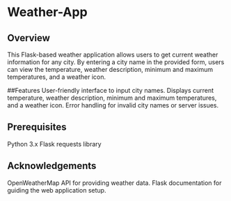 # Weather-App
## Overview
This Flask-based weather application allows users to get current weather information for any city. By entering a city name in the provided form, users can view the temperature, weather description, minimum and maximum temperatures, and a weather icon.

##Features
User-friendly interface to input city names.
Displays current temperature, weather description, minimum and maximum temperatures, and a weather icon.
Error handling for invalid city names or server issues.

## Prerequisites
Python 3.x
Flask
requests library

## Acknowledgements
OpenWeatherMap API for providing weather data.
Flask documentation for guiding the web application setup.
